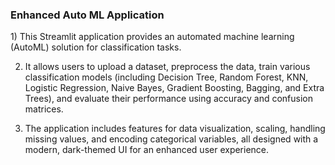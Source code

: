 <h3>Enhanced Auto ML Application</h3>
<p>
   1) This Streamlit application provides an automated machine learning (AutoML) solution for classification tasks. 
  
2) It allows users to upload a dataset, preprocess the data, train various classification models (including Decision Tree, Random Forest, KNN, Logistic Regression, Naive Bayes, Gradient 
   Boosting, Bagging, and Extra Trees), and evaluate their performance using accuracy and confusion matrices.
     
3) The application includes features for data visualization, scaling, handling missing values, and encoding categorical variables, all designed with a modern, dark-themed UI for an enhanced 
   user experience.
</p>
